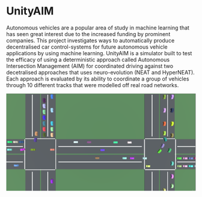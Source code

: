 # UnityAIM

Autonomous vehicles are a popular area of study in machine learning that has seen great interest due to the increased funding by prominent companies. This project investigates ways to automatically produce decentralised car control-systems for future autonomous vehicle applications by using machine learning. UnityAIM is a simulator built to test the efficacy of using a deterministic approach called Autonomous Intersection Management (AIM) for coordinated driving against two decetralised approaches that uses neuro-evolution (NEAT and HyperNEAT). Each approach is evaluated by its ability to coordinate a group of vehicles through 10 different tracks that were modelled off real road networks.

![Failed to load - see appendices](https://github.com/Amposter/Unity-AIM/blob/master/Appendices/background1.png "UnityAIM in action")
